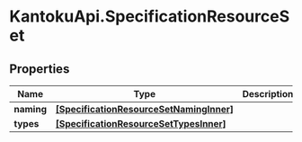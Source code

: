# KantokuApi.SpecificationResourceSet

## Properties

Name | Type | Description | Notes
------------ | ------------- | ------------- | -------------
**naming** | [**[SpecificationResourceSetNamingInner]**](SpecificationResourceSetNamingInner.md) |  | 
**types** | [**[SpecificationResourceSetTypesInner]**](SpecificationResourceSetTypesInner.md) |  | 


